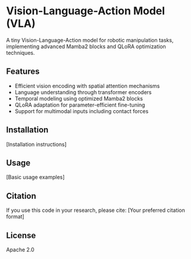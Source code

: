 # Vision-Language-Action Model (VLA)

A tiny Vision-Language-Action model for robotic manipulation tasks, implementing advanced Mamba2 blocks and QLoRA optimization techniques.

## Features
- Efficient vision encoding with spatial attention mechanisms
- Language understanding through transformer encoders
- Temporal modeling using optimized Mamba2 blocks
- QLoRA adaptation for parameter-efficient fine-tuning
- Support for multimodal inputs including contact forces

## Installation
[Installation instructions]

## Usage
[Basic usage examples]

## Citation
If you use this code in your research, please cite:
[Your preferred citation format]

## License
Apache 2.0
